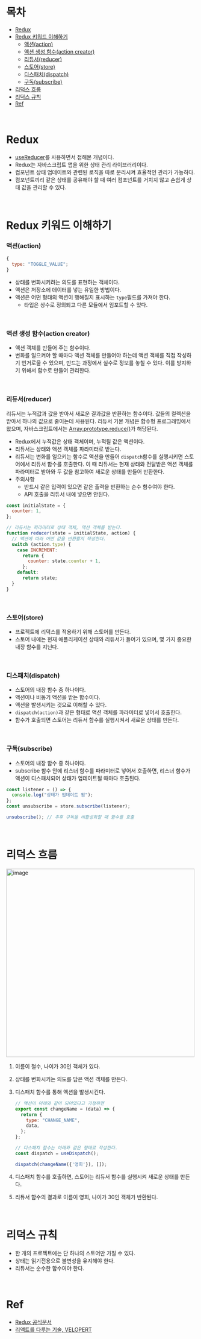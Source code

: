 # 목차

- [Redux](#redux)
- [Redux 키워드 이해하기](#redux-키워드-이해하기)
  - [액션(action)](#액션action)
  - [액션 생성 함수(action creator)](#액션-생성-함수action-creator)
  - [리듀서(reducer)](#리듀서reducer)
  - [스토어(store)](#스토어store)
  - [디스패치(dispatch)](#디스패치dispatch)
  - [구독(subscribe)](#구독subscribe)
- [리덕스 흐름](#리덕스-흐름)
- [리덕스 규칙](#리덕스-규칙)
- [Ref](#ref)

<br>

# Redux

- [useReducer](https://github.com/cham-min/TIL/blob/main/React/Hooks%20API/useReducer.md)를 사용하면서 접해본 개념이다.
- Redux는 자바스크립트 앱을 위한 상태 관리 라이브러리이다.
- 컴포넌트 상태 업데이트와 관련된 로직을 따로 분리시켜 효율적인 관리가 가능하다.
- 컴포넌트끼리 같은 상태를 공유해야 할 때 여러 컴포넌트를 거치지 않고 손쉽게 상태 값을 관리할 수 있다.

<br>

# Redux 키워드 이해하기

### 액션(action)

```javascript
{
  type: "TOGGLE_VALUE";
}
```

- 상태를 변화시키려는 의도를 표현하는 객체이다.
- 액션은 저장소에 데이터를 넣는 유일한 방법이다.
- 액션은 어떤 형태의 액션이 행해질지 표시하는 `type`필드를 가져야 한다.
  - 타입은 상수로 정의되고 다른 모듈에서 임포트할 수 있다.

<br>

### 액션 생성 함수(action creator)

- 액션 객체를 만들어 주는 함수이다.
- 변화를 일으켜야 할 때마다 액션 객체를 만들어야 하는데 액션 객체를 직접 작성하기 번거로울 수 있으며, 만드는 과정에서 실수로 정보를 놓칠 수 있다. 이를 방지하기 위해서 함수로 만들어 관리한다.

<br>

### 리듀서(reducer)

리듀서는 누적값과 값을 받아서 새로운 결과값을 반환하는 함수이다. 값들의 컬렉션을 받아서 하나의 값으로 줄이는데 사용된다. 리듀서 기본 개념은 함수형 프로그래밍에서 왔으며, 자바스크립트에서는 [Array.prototype.reduce()](https://github.com/cham-min/TIL/blob/main/JavaScript/Array/reduce.md)가 해당된다.

- Redux에서 누적값은 상태 객체이며, 누적될 값은 액션이다.
- 리듀서는 상태와 액션 객체를 파라미터로 받는다.
- 리듀서는 변화를 일으키는 함수로 액션을 만들어 `dispatch`함수를 실행시키면 스토어에서 리듀서 함수를 호출한다. 이 때 리듀서는 현재 상태와 전달받은 액션 객체를 파라미터로 받아와 두 값을 참고하여 새로운 상태를 만들어 반환한다.
- 주의사항
  - 반드시 같은 입력이 있으면 같은 출력을 반환하는 순수 함수여야 한다.
  - API 호출을 리듀서 내에 넣으면 안된다.

```javascript
const initialState = {
  counter: 1,
};

// 리듀서는 파라미터로 상태 객체, 액션 객체를 받는다.
function reducer(state = initialState, action) {
  // 액션에 따라 어떤 값을 반환할지 작성한다.
  switch (action.type) {
    case INCREMENT:
      return {
        counter: state.counter + 1,
      };
    default:
      return state;
  }
}
```

<br>

### 스토어(store)

- 프로젝트에 리덕스를 적용하기 위해 스토어를 만든다.
- 스토어 내에는 현재 애플리케이션 상태와 리듀서가 들어가 있으며, 몇 가지 중요한 내장 함수를 지닌다.

<br>

### 디스패치(dispatch)

- 스토어의 내장 함수 중 하나이다.
- 액션이나 비동기 액션을 받는 함수이다.
- 액션을 발생시키는 것으로 이해할 수 있다.
- `dispatch(action)`과 같은 형태로 액션 객체를 파라미터로 넣어서 호출한다.
- 함수가 호출되면 스토어는 리듀서 함수를 실행시켜서 새로운 상태를 만든다.

<br>

### 구독(subscribe)

- 스토어의 내장 함수 중 하나이다.
- subscribe 함수 안에 리스너 함수를 파라미터로 넣어서 호출하면, 리스너 함수가 액션이 디스패치되어 상태가 업데이트될 때마다 호출된다.

```javascript
const listener = () => {
  console.log("상태가 업데이트 됨");
};
const unsubscribe = store.subscribe(listener);

unsubscribe(); // 추후 구독을 비활성화할 때 함수를 호출
```

<br>

# 리덕스 흐름

<img width="500" alt="image" src="https://user-images.githubusercontent.com/96946274/220692421-aeeaddd2-6c96-4187-9997-814e8d26e23c.png">

1. 이름이 철수, 나이가 30인 객체가 있다.
2. 상태를 변화시키는 의도를 담은 액션 객체를 만든다.
3. 디스패치 함수를 통해 액션을 발생시킨다.

   ```javascript
   // 액션이 아래와 같이 되어있다고 가정하면
   export const changeName = (data) => {
     return {
       type: "CHANGE_NAME",
       data,
     };
   };

   // 디스패치 함수는 아래와 같은 형태로 작성한다.
   const dispatch = useDispatch();

   dispatch(changeName({'영희'}), []);
   ```

4. 디스패치 함수를 호출하면, 스토어는 리듀서 함수를 실행시켜 새로운 상태를 만든다.
5. 리듀서 함수의 결과로 이름이 영희, 나이가 30인 객체가 반환된다.

<br>

# 리덕스 규칙

- 한 개의 프로젝트에는 단 하나의 스토어만 가질 수 있다.
- 상태는 읽기전용으로 불변성을 유지해야 한다.
- 리듀서는 순수한 함수여야 한다.

<br>

# Ref

- [Redux 공식문서](https://ko.redux.js.org/introduction/getting-started)
- [리액트를 다루는 기술, VELOPERT](https://react.vlpt.us/redux/01-keywords.html)
